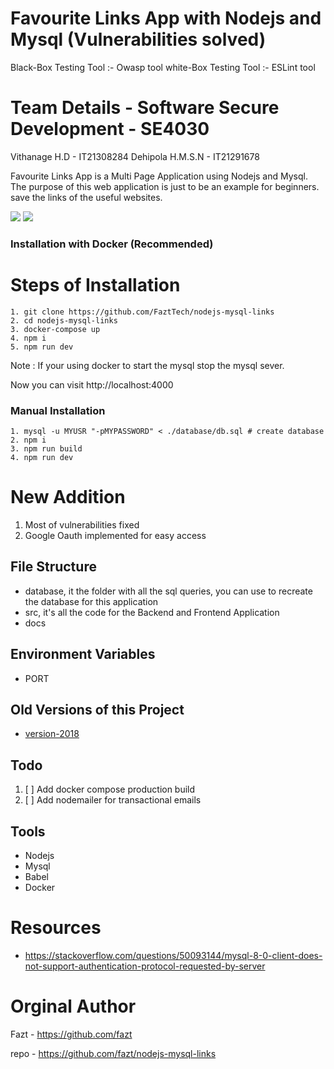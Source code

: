 # Favourite Links App with Nodejs and Mysql (Vulnerabilities solved)

Black-Box Testing Tool :- Owasp tool
white-Box Testing Tool :- ESLint tool

# Team Details - Software Secure Development - SE4030

Vithanage H.D - IT21308284
Dehipola H.M.S.N - IT21291678

Favourite Links App is a Multi Page Application using Nodejs and Mysql. The purpose of this web application is just to be an example for beginners. save the links of the useful websites.

![](docs/screenshot2.png)
![](docs/screenshot.png)

### Installation with Docker (Recommended)

# Steps of Installation 
```
1. git clone https://github.com/FaztTech/nodejs-mysql-links
2. cd nodejs-mysql-links
3. docker-compose up
4. npm i
5. npm run dev
```
Note : If your using docker to start the mysql stop the mysql sever.

Now you can visit http://localhost:4000

### Manual Installation

```
1. mysql -u MYUSR "-pMYPASSWORD" < ./database/db.sql # create database
2. npm i
3. npm run build
4. npm run dev
```

# New Addition 

1. Most of vulnerabilities fixed 
2. Google Oauth implemented for easy access 


## File Structure

- database, it the folder with all the sql queries, you can use to recreate the database for this application
- src, it's all the code for the Backend and Frontend Application
- docs

## Environment Variables

- PORT

## Old Versions of this Project

- [version-2018](https://github.com/FaztTech/nodejs-mysql-links/tree/version-2018)

## Todo

1. [ ] Add docker compose production build
1. [ ] Add nodemailer for transactional emails

## Tools

- Nodejs
- Mysql
- Babel
- Docker

# Resources

- https://stackoverflow.com/questions/50093144/mysql-8-0-client-does-not-support-authentication-protocol-requested-by-server

# Orginal Author 
Fazt - https://github.com/fazt

repo - https://github.com/fazt/nodejs-mysql-links 